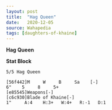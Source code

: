 ```yaml
---
layout: post
title:  "Hag Queen"
date:   2020-12-05
source: Wahapedia
tags: [daughters-of-khaine]
---
```


**Hag Queen**

**Stat Block**
```
5/5 Hag Queen
```

```
[56f442]M     W     B     Sa    [-]
6"    5     8     5+    
[e85545]Weapons[-]
[c6c930]Blade of Khaine[-]
1"     A:4    H:3+   W:4+   R:-1   D:1   
```


